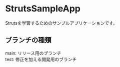 # StrutsSampleApp
Strutsを学習するためのサンプルアプリケーションです。

## ブランチの種類
main: リリース用のブランチ  
test: 修正を加える開発用のブランチ
